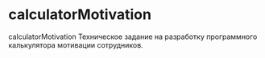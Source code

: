 # calculatorMotivation
calculatorMotivation
Техническое задание на разработку программного калькулятора мотивации сотрудников.
